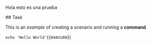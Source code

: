 Hola esto es una prueba

## Task

This is an _example_ of creating a scenario and running a **command**

`echo 'Hello World'`{{execute}}
